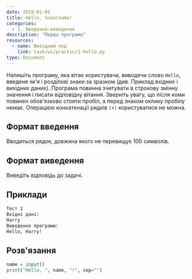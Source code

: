 ```yaml
---
date: 2018-01-01
title: Hello, %username!
categories:
  - 1. Введення-виведення
description: "Перша програма"
resources:
  - name: Вихідний код
    link: task/w1/practic/1-hello.py
type: Document
---
```


Напишіть програму, яка вітає користувача, виводячи слово `Hello`, введене ім'я і розділові знаки за зразком (див. Приклад вхідних і вихідних даних). Програма повинна зчитувати в строкову змінну значення і писати відповідну вітання. Зверніть увагу, що після коми повинен обов'язково стояти пробіл, а перед знаком оклику пробілу немає. Операцією конкатенації рядків `(+)` користуватися не можна.

## Формат введення

Вводиться рядок, довжина якого не перевищує 100 символів.

## Формат виведення

Виведіть відповідь до задачі.

## Приклади

```bash
Тест 1
Вхідні дані:
Harry
Виведення програми:
Hello, Harry!
```

## Розв'язання

```python
name = input()
print("Hello, ", name, "!", sep="")
```